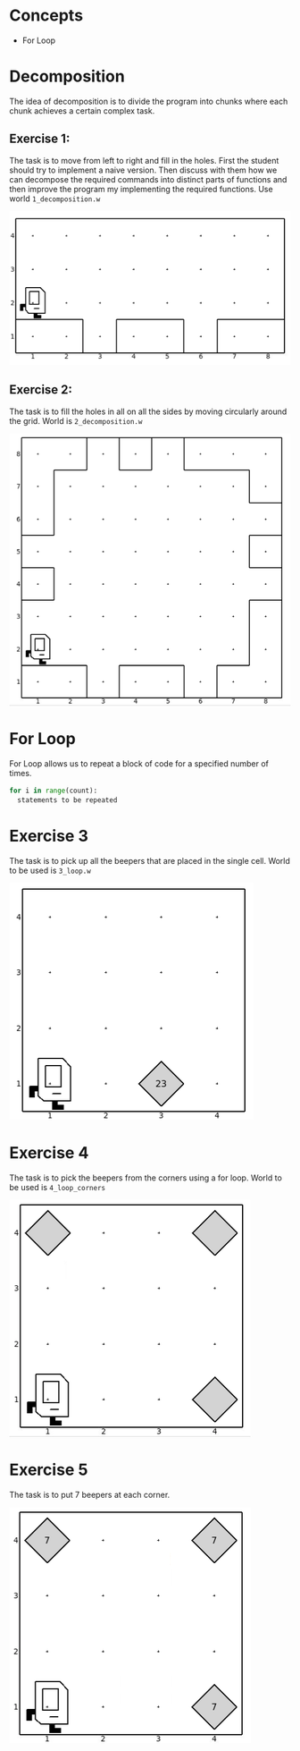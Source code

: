 # Concepts
* For Loop


# Decomposition

  The idea of decomposition is to divide the program into chunks where each chunk achieves a certain complex task.

## Exercise 1:

  The task is to move from left to right and fill in the holes. First the student should try to implement a naive version. Then discuss with them how we can decompose the required commands into distinct parts of functions and then improve the program my implementing the required functions. Use world `1_decomposition.w`

  ![function introduction](images/1_decomposition.png)


## Exercise 2:

The task is to fill the holes in all on all the sides by moving circularly around the grid. World is `2_decomposition.w`

![function introduction](images/2_decomposition.png)


# For Loop

For Loop allows us to repeat a block of code for a specified number of times.


```python
for i in range(count):
  statements to be repeated
```

# Exercise 3

  The task is to pick up all the beepers that are placed in the single cell. World to be used is `3_loop.w`

  ![Introduction World](images/3_loop.png)


# Exercise 4

  The task is to pick the beepers from the corners using a for loop. World to be used is `4_loop_corners`

  ![loop_corners](images/4_loop_corners.png)


# Exercise 5

The task is to put 7 beepers at each corner.

![loop_corners](images/5_nested_loops.png)
